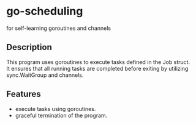 # go-scheduling

for self-learning goroutines and channels

## Description

This program uses goroutines to execute tasks defined in the Job struct.  
It ensures that all running tasks are completed before exiting by utilizing sync.WaitGroup and channels.

## Features

- execute tasks using goroutines.
- graceful termination of the program.
